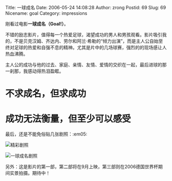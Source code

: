Title: 一球成名
Date: 2006-05-24 14:08:28
Author: zrong
Postid: 69
Slug: 69
Nicename: goal
Category: impressions

刚看过电影**一球成名（Goal!）**。

不错的励志影片，值得每一个热爱足球，渴望成功的男人和男孩观看。影片吸引我的，不是贝克汉姆、齐达内、劳尔和阿兰·希勒的“倾力出演”，而是主人公自始至终对足球的热爱和自强不息的精神。尤其是片中的几场球赛，强烈的的现场感让人热血沸腾。

主人公的成功与他的过去、家庭、亲情、友情、爱情的交织在一起，最后进球的那一刹那，我感动得热泪盈眶。

不求成名，但求成功
==================

成功无法衡量，但至少可以感受
============================

最后，还是不能免俗贴几张剧照：:em05:<!--more-->

![精彩剧照](http://image2.sina.com.cn/ent/d/2006-03-09/U1171P28T3D1010784F326DT20060309152146.jpg)  

![一球成名剧照](http://image2.sina.com.cn/ent/f/goal/U1171P28T17D3735F229DT20060310155148.jpg)

另外：这是影片的第一部，第二部将在9月上映，第三部则在2006德国世界杯期间实景拍摄。期待中！

